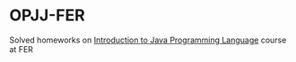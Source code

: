 # OPJJ-FER

Solved homeworks on [Introduction to Java Programming Language](https://www.fer.unizg.hr/en/course/itjpl) course at FER
